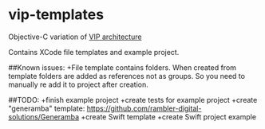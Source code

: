 # vip-templates
Objective-C variation of [VIP architecture](http://clean-swift.com/clean-swift-ios-architecture/)

Contains XCode file templates and example project.

##Known issues:
+File template contains folders. When created from template folders are added as references not as groups. So you need to manually re add it to project after creation.

##TODO:
+finish example project
+create tests for example project
+create "generamba" template: https://github.com/rambler-digital-solutions/Generamba
+create Swift template
+create Swift project example
